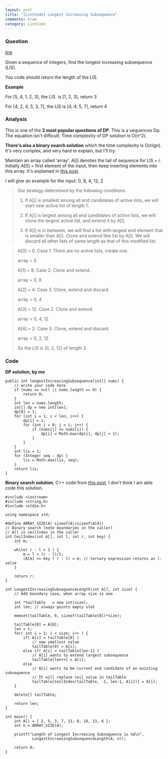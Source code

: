 ```yaml
---
layout: post
title: "[LintCode] Longest Increasing Subsequence"
comments: true
category: LintCode
---
```


### Question

[link](http://lintcode.com/en/problem/longest-increasing-subsequence/)

<div style="min-height:100px">
    <p>Given a sequence of integers, find the longest increasing subsequence (LIS).</p>
    <p>You code should return the length of the LIS.</p>
    <div class="m-t-lg m-b-lg">
    <b>Example</b>
    <div>
        <p>For [5, 4, 1, 2, 3], the LIS &nbsp;is [1, 2, 3], return 3</p>
        <p>For [4, 2, 4, 5, 3, 7], the LIS is [4, 4, 5, 7], return 4</p>
    </div>
    </div>
</div>

### Analysis

This is one of the **2 most popular questions of DP**. This is a sequences Dp. The equation isn't difficult. Time complexity of DP solution is O(n^2).

**There's also a binary search solution** which the time complexity is O(nlgn). It's very complex, and very hard to explain, but I'll try:

Maintain an array called 'array'. A[i] denotes the tail of sequence for LIS = i. Initially A[0] = first element of the input, then keep inserting elements into this array. It's explained in [this post](http://www.geeksforgeeks.org/longest-monotonically-increasing-subsequence-size-n-log-n/).

I will give an example for the input: 0, 8, 4, 12, 2

> Our strategy determined by the following conditions:
>
> 1.  If A[i] is smallest among all end candidates of active lists, we will start new active list of length 1.
>
> 2.  If A[i] is largest among all end candidates of active lists, we will clone the largest active list, and extend it by A[i].
>
> 3.  If A[i] is in between, we will find a list with largest end element that is smaller than A[i]. Clone and extend this list by A[i]. We will discard all other lists of same length as that of this modified list.

> A[0] = 0. Case 1. There are no active lists, create one.
>
> array = 0
>
> A[1] = 8. Case 2. Clone and extend.
>
> array = 0, 8
>
> A[2] = 4. Case 3. Clone, extend and discard.
>
> array = 0, 4
>
> A[3] = 12. Case 2. Clone and extend.
>
> array = 0, 4, 12
>
> A[4] = 2. Case 3. Clone, extend and discard.
>
> array = 0, 2, 12
>
> So the LIS is (0, 2, 12) of length 3.

### Code

**DP solution, by me**

    public int longestIncreasingSubsequence(int[] nums) {
        // write your code here
        if (nums == null || nums.length == 0) {
            return 0;
        }
        int len = nums.length;
        int[] dp = new int[len];
        dp[0] = 1;
        for (int i = 1; i < len; i++) {
            dp[i] = 1;
            for (int j = 0; j < i; j++) {
                if (nums[j] <= nums[i]) {
                    dp[i] = Math.max(dp[i], dp[j] + 1);
                }
            }
        }
        int lis = 1;
        for (Integer seq : dp) {
            lis = Math.max(lis, seq);
        }
        return lis;
    }

**Binary search solution**, C++ code from [this post](http://www.geeksforgeeks.org/longest-monotonically-increasing-subsequence-size-n-log-n/). I don't think I am able code this solution.

    #include <iostream>
    #include <string.h>
    #include <stdio.h>

    using namespace std;

    #define ARRAY_SIZE(A) sizeof(A)/sizeof(A[0])
    // Binary search (note boundaries in the caller)
    // A[] is ceilIndex in the caller
    int CeilIndex(int A[], int l, int r, int key) {
        int m;

        while( r - l > 1 ) {
            m = l + (r - l)/2;
            (A[m] >= key ? r : l) = m; // ternary expression returns an l-value
        }

        return r;
    }

    int LongestIncreasingSubsequenceLength(int A[], int size) {
        // Add boundary case, when array size is one

        int *tailTable   = new int[size];
        int len; // always points empty slot

        memset(tailTable, 0, sizeof(tailTable[0])*size);

        tailTable[0] = A[0];
        len = 1;
        for( int i = 1; i < size; i++ ) {
            if( A[i] < tailTable[0] )
                // new smallest value
                tailTable[0] = A[i];
            else if( A[i] > tailTable[len-1] )
                // A[i] wants to extend largest subsequence
                tailTable[len++] = A[i];
            else
                // A[i] wants to be current end candidate of an existing subsequence
                // It will replace ceil value in tailTable
                tailTable[CeilIndex(tailTable, -1, len-1, A[i])] = A[i];
        }

        delete[] tailTable;

        return len;
    }

    int main() {
        int A[] = { 2, 5, 3, 7, 11, 8, 10, 13, 6 };
        int n = ARRAY_SIZE(A);

        printf("Length of Longest Increasing Subsequence is %d\n",
                LongestIncreasingSubsequenceLength(A, n));

        return 0;
    }